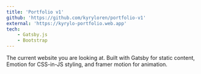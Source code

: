 ```yaml
---
title: 'Portfolio v1'
github: 'https://github.com/kyryloren/portfolio-v1'
external: 'https://kyrylo-portfolio.web.app'
tech:
    - Gatsby.js
    - Bootstrap
---
```


The current website you are looking at. Built with Gatsby for static content, Emotion for CSS-in-JS styling, and framer motion for animation.